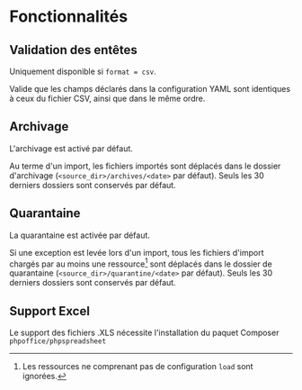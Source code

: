 # Fonctionnalités

## Validation des entêtes

Uniquement disponible si `format = csv`.

Valide que les champs déclarés dans la configuration YAML sont identiques à ceux du fichier CSV, ainsi que dans le même
ordre.

## Archivage

L'archivage est activé par défaut.

Au terme d'un import, les fichiers importés sont déplacés dans le dossier d'archivage (`<source_dir>/archives/<date>`
par défaut). Seuls les 30 derniers dossiers sont conservés par défaut.

## Quarantaine

La quarantaine est activée par défaut.

Si une exception est levée lors d'un import, tous les fichiers d'import chargés par au moins une ressource[^1] sont
déplacés dans le dossier de quarantaine (`<source_dir>/quarantine/<date>` par défaut). Seuls les 30 derniers dossiers
sont conservés par défaut.

## Support Excel

Le support des fichiers .XLS nécessite l'installation du paquet Composer `phpoffice/phpspreadsheet`

[^1]: Les ressources ne comprenant pas de configuration `load` sont ignorées.
